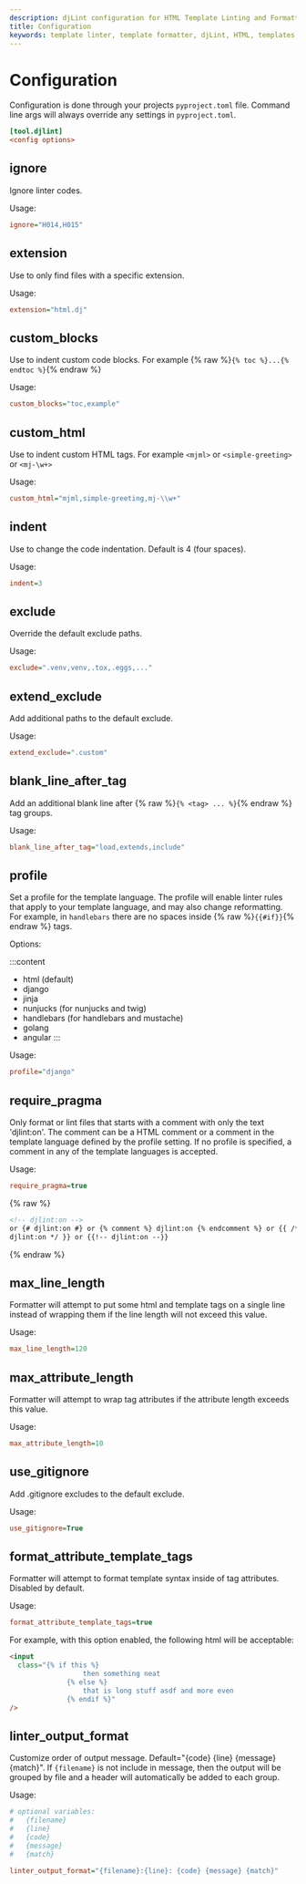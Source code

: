 ```yaml
---
description: djLint configuration for HTML Template Linting and Formatting. Take advantage of the many formatter options.
title: Configuration
keywords: template linter, template formatter, djLint, HTML, templates, formatter, linter, configuration
---
```


# Configuration

Configuration is done through your projects `pyproject.toml` file. Command line args will always override any settings in `pyproject.toml`.

```ini
[tool.djlint]
<config options>
```

## ignore

Ignore linter codes.

Usage:

```ini
ignore="H014,H015"
```

## extension

Use to only find files with a specific extension.

Usage:

```ini
extension="html.dj"
```

## custom_blocks

Use to indent custom code blocks. For example {% raw %}`{% toc %}...{% endtoc %}`{% endraw %}

Usage:

```ini
custom_blocks="toc,example"
```

## custom_html

Use to indent custom HTML tags. For example `<mjml>` or `<simple-greeting>` or `<mj-\w+>`

Usage:

```ini
custom_html="mjml,simple-greeting,mj-\\w+"
```

## indent

Use to change the code indentation. Default is 4 (four spaces).

Usage:

```ini
indent=3
```

## exclude

Override the default exclude paths.

Usage:

```ini
exclude=".venv,venv,.tox,.eggs,..."
```

## extend_exclude

Add additional paths to the default exclude.

Usage:

```ini
extend_exclude=".custom"
```

## blank_line_after_tag

Add an additional blank line after {% raw %}`{% <tag> ... %}`{% endraw %} tag groups.

Usage:

```ini
blank_line_after_tag="load,extends,include"
```

## profile

Set a profile for the template language. The profile will enable linter rules that apply to your template language, and may also change reformatting. For example, in `handlebars` there are no spaces inside {% raw %}`{{#if}}`{% endraw %} tags.

Options:

:::content

- html (default)
- django
- jinja
- nunjucks (for nunjucks and twig)
- handlebars (for handlebars and mustache)
- golang
- angular
  :::

Usage:

```ini
profile="django"
```

## require_pragma

Only format or lint files that starts with a comment with only the text 'djlint:on'. The comment can be a HTML comment or a comment in the template language defined by the profile setting. If no profile is specified, a comment in any of the template languages is accepted.

Usage:

```ini
require_pragma=true
```

{% raw %}

```html
<!-- djlint:on -->
or {# djlint:on #} or {% comment %} djlint:on {% endcomment %} or {{ /*
djlint:on */ }} or {{!-- djlint:on --}}
```

{% endraw %}

## max_line_length

Formatter will attempt to put some html and template tags on a single line instead of wrapping them if the line length will not exceed this value.

Usage:

```ini
max_line_length=120
```

## max_attribute_length

Formatter will attempt to wrap tag attributes if the attribute length exceeds this value.

Usage:

```ini
max_attribute_length=10
```

## use_gitignore

Add .gitignore excludes to the default exclude.

Usage:

```ini
use_gitignore=True
```

## format_attribute_template_tags

Formatter will attempt to format template syntax inside of tag attributes. Disabled by default.

Usage:

```ini
format_attribute_template_tags=true
```

For example, with this option enabled, the following html will be acceptable:

```html
<input
  class="{% if this %}
                  then something neat
              {% else %}
                  that is long stuff asdf and more even
              {% endif %}"
/>
```

## linter_output_format

Customize order of output message. Default="{code} {line} {message} {match}". If `{filename}` is not include in message, then the output will be grouped by file and a header will automatically be added to each group.

Usage:

```ini
# optional variables:
#   {filename}
#   {line}
#   {code}
#   {message}
#   {match}

linter_output_format="{filename}:{line}: {code} {message} {match}"
```
